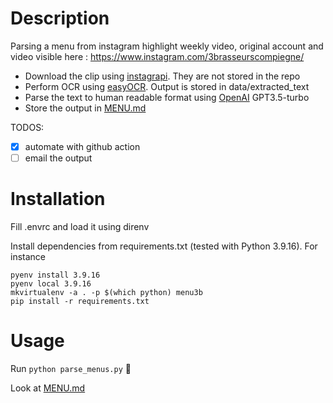 # Description

Parsing a menu from instagram highlight weekly video, original account and video visible here : https://www.instagram.com/3brasseurscompiegne/
- Download the clip using [instagrapi](https://pypi.org/project/instagrapi/). They are not stored in the repo
- Perform OCR using [easyOCR](https://pypi.org/project/easyocr/). Output is stored in data/extracted_text
- Parse the text to human readable format using [OpenAI](https://pypi.org/project/openai/) GPT3.5-turbo
- Store the output in [MENU.md](https://github.com/fl2o/menu_3b/blob/main/MENU.md)

TODOS:
- [X] automate with github action
- [ ] email the output

# Installation

Fill .envrc and load it using direnv

Install dependencies from requirements.txt (tested with Python 3.9.16).
For instance
```
pyenv install 3.9.16
pyenv local 3.9.16
mkvirtualenv -a . -p $(which python) menu3b
pip install -r requirements.txt
```

# Usage

Run `python parse_menus.py` 🎊

Look at [MENU.md](https://github.com/fl2o/menu_3b/blob/main/MENU.md)
